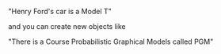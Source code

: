 
"Henry Ford's car is a Model T"

and you can create new objects like

"There is a Course Probabilistic Graphical Models called PGM"
